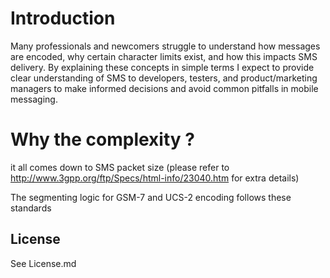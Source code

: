 
# Introduction
Many professionals and newcomers struggle to understand how messages are encoded, why certain character limits exist, and how this impacts SMS delivery. By explaining these concepts in simple terms I expect to provide clear understanding of SMS to developers, testers, and product/marketing managers to make informed decisions and avoid common pitfalls in mobile messaging.

# Why the complexity ?
it all comes down to SMS packet size (please refer to http://www.3gpp.org/ftp/Specs/html-info/23040.htm for extra details)

The segmenting logic for GSM-7 and UCS-2 encoding follows these standards


## License 
See License.md
